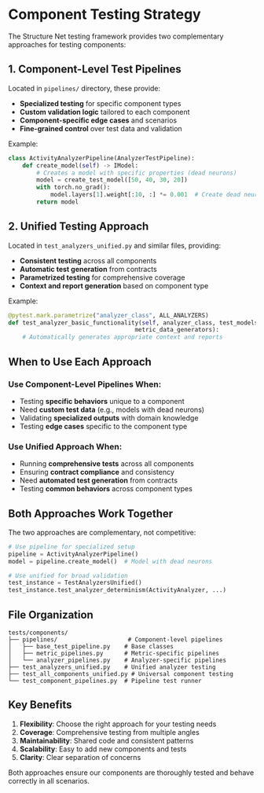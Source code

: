 # Component Testing Strategy

The Structure Net testing framework provides two complementary approaches for testing components:

## 1. Component-Level Test Pipelines

Located in `pipelines/` directory, these provide:
- **Specialized testing** for specific component types
- **Custom validation logic** tailored to each component
- **Component-specific edge cases** and scenarios
- **Fine-grained control** over test data and validation

Example:
```python
class ActivityAnalyzerPipeline(AnalyzerTestPipeline):
    def create_model(self) -> IModel:
        # Creates a model with specific properties (dead neurons)
        model = create_test_model([50, 40, 30, 20])
        with torch.no_grad():
            model.layers[1].weight[:10, :] *= 0.001  # Create dead neurons
        return model
```

## 2. Unified Testing Approach

Located in `test_analyzers_unified.py` and similar files, providing:
- **Consistent testing** across all components
- **Automatic test generation** from contracts
- **Parametrized testing** for comprehensive coverage
- **Context and report generation** based on component type

Example:
```python
@pytest.mark.parametrize("analyzer_class", ALL_ANALYZERS)
def test_analyzer_basic_functionality(self, analyzer_class, test_models, 
                                    metric_data_generators):
    # Automatically generates appropriate context and reports
```

## When to Use Each Approach

### Use Component-Level Pipelines When:
- Testing **specific behaviors** unique to a component
- Need **custom test data** (e.g., models with dead neurons)
- Validating **specialized outputs** with domain knowledge
- Testing **edge cases** specific to the component type

### Use Unified Approach When:
- Running **comprehensive tests** across all components
- Ensuring **contract compliance** and consistency
- Need **automated test generation** from contracts
- Testing **common behaviors** across component types

## Both Approaches Work Together

The two approaches are complementary, not competitive:

```python
# Use pipeline for specialized setup
pipeline = ActivityAnalyzerPipeline()
model = pipeline.create_model()  # Model with dead neurons

# Use unified for broad validation
test_instance = TestAnalyzersUnified()
test_instance.test_analyzer_determinism(ActivityAnalyzer, ...)
```

## File Organization

```
tests/components/
├── pipelines/                    # Component-level pipelines
│   ├── base_test_pipeline.py    # Base classes
│   ├── metric_pipelines.py      # Metric-specific pipelines
│   └── analyzer_pipelines.py    # Analyzer-specific pipelines
├── test_analyzers_unified.py    # Unified analyzer testing
├── test_all_components_unified.py # Universal component testing
└── test_component_pipelines.py  # Pipeline test runner
```

## Key Benefits

1. **Flexibility**: Choose the right approach for your testing needs
2. **Coverage**: Comprehensive testing from multiple angles
3. **Maintainability**: Shared code and consistent patterns
4. **Scalability**: Easy to add new components and tests
5. **Clarity**: Clear separation of concerns

Both approaches ensure our components are thoroughly tested and behave correctly in all scenarios.